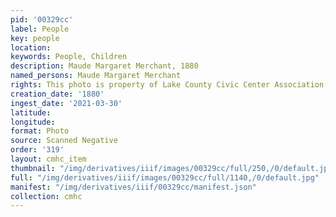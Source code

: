 ```yaml
---
pid: '00329cc'
label: People
key: people
location: 
keywords: People, Children
description: Maude Margaret Merchant, 1880
named_persons: Maude Margaret Merchant
rights: This photo is property of Lake County Civic Center Association.
creation_date: '1880'
ingest_date: '2021-03-30'
latitude: 
longitude: 
format: Photo
source: Scanned Negative
order: '319'
layout: cmhc_item
thumbnail: "/img/derivatives/iiif/images/00329cc/full/250,/0/default.jpg"
full: "/img/derivatives/iiif/images/00329cc/full/1140,/0/default.jpg"
manifest: "/img/derivatives/iiif/00329cc/manifest.json"
collection: cmhc
---
```

